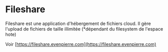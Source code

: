 # Fileshare

Fileshare est une application d'hébergement de fichiers cloud.
Il gère l'upload de fichiers de taille illimitée (*dépendant du filesystem de l'espace hote)

Voir [https://fileshare.evenpierre.com](https://fileshare.evenpierre.com)
